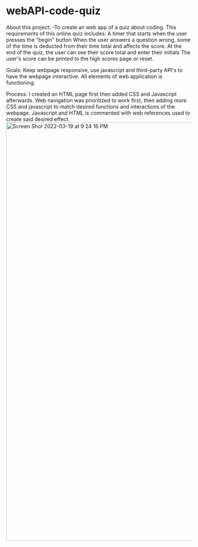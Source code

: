# webAPI-code-quiz
About this project:
-To create an web app of a quiz about coding. This requirements of this online quiz includes:
    A timer that starts when the user presses the "begin" button
    When the user answers a question wrong, some of the time is deducted from their time total and affects the score.
    At the end of the quiz, the user can see their score total and enter their initials
    The user's score can be printed to the high scores page or reset. 

Goals:
Keep webpage responsive, use javascript and third-party API's to have the webpage interactive.
All elements of web application is functioning.

Process:
I created an HTML page first then added CSS and Javascript afterwards. Web navigation was prioritized to work first, then adding more CSS and javascript to match desired functions and interactions of the webpage. Javascript and HTML is commented with web references used to create said desired effect.<img width="1134" alt="Screen Shot 2022-03-19 at 9 24 16 PM" src="https://user-images.githubusercontent.com/98536530/159148115-7cc3b098-b246-43ca-9d5a-ff0be4ff2817.png">
